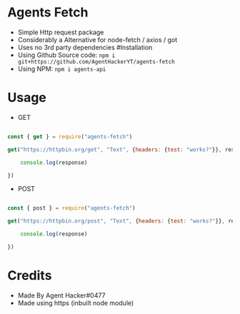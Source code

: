 # Agents Fetch
- Simple Http request package
- Considerably a Alternative for node-fetch / axios / got
- Uses no 3rd party dependencies
#Installation
- Using Github Source code: `npm i git+https://github.com/AgentHackerYT/agents-fetch`
- Using NPM: `npm i agents-api`
# Usage

- GET
```js

const { get } = require("agents-fetch")

get("https://httpbin.org/get", "Text", {headers: {test: "works?"}}, response =>{

    console.log(response)

})

```
- POST
```js

const { post } = require("agents-fetch")

get("https://httpbin.org/post", "Text", {headers: {test: "works?"}}, response =>{

    console.log(response)

})

```
# Credits

- Made By Agent Hacker#0477
- Made using https (inbuilt node module)
